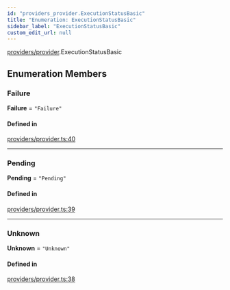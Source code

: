 ```yaml
---
id: "providers_provider.ExecutionStatusBasic"
title: "Enumeration: ExecutionStatusBasic"
sidebar_label: "ExecutionStatusBasic"
custom_edit_url: null
---
```


[providers/provider](../modules/providers_provider.md).ExecutionStatusBasic

## Enumeration Members

### Failure

 **Failure** = ``"Failure"``

#### Defined in

[providers/provider.ts:40](https://github.com/maxhr/near--near-api-js/blob/81563440/packages/near-api-js/src/providers/provider.ts#L40)

___

### Pending

 **Pending** = ``"Pending"``

#### Defined in

[providers/provider.ts:39](https://github.com/maxhr/near--near-api-js/blob/81563440/packages/near-api-js/src/providers/provider.ts#L39)

___

### Unknown

 **Unknown** = ``"Unknown"``

#### Defined in

[providers/provider.ts:38](https://github.com/maxhr/near--near-api-js/blob/81563440/packages/near-api-js/src/providers/provider.ts#L38)
